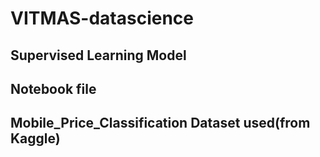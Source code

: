 # VITMAS-datascience

## Supervised Learning Model

## Notebook file 

## Mobile_Price_Classification Dataset used(from Kaggle)
